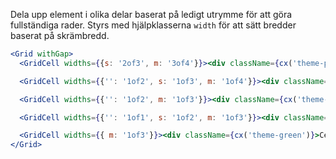 Dela upp element i olika delar baserat på ledigt utrymme för att göra fullständiga rader.
Styrs med hjälpklasserna `width` för att sätt bredder baserat på skrämbredd.



```jsx
<Grid withGap>
  <GridCell widths={{s: '2of3', m: '3of4'}}><div className={cx('theme-purple')}>Cell 1</div></GridCell>

  <GridCell widths={{'': '1of2', s: '1of3', m: '1of4'}}><div className={cx('theme-turquoise')}>Cell 2</div></GridCell>

  <GridCell widths={{'': '1of2', m: '1of3'}}><div className={cx('theme-blue')}>Cell 3</div></GridCell>

  <GridCell widths={{'': '1of1', s: '1of2', m: '1of3'}}><div className={cx('theme-red')}>Cell 3</div></GridCell>

  <GridCell widths={{ m: '1of3'}}><div className={cx('theme-green')}>Cell 3</div></GridCell>
</Grid>
```
